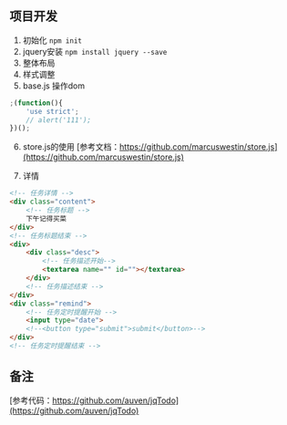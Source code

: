## 项目开发

1. 初始化 `npm init`
2. jquery安装 `npm install jquery --save`
3. 整体布局
4. 样式调整
5. base.js 操作dom
```js
;(function(){
    'use strict';
    // alert('111');
})();
```
6. store.js的使用
[参考文档：https://github.com/marcuswestin/store.js](https://github.com/marcuswestin/store.js)

7. 详情
```html
<!-- 任务详情 -->
<div class="content">
    <!-- 任务标题 -->
    下午记得买菜
</div>
<!-- 任务标题结束 -->
<div>
    <div class="desc">
        <!-- 任务描述开始-->
        <textarea name="" id=""></textarea>
    </div>
    <!-- 任务描述结束 -->
</div>
<div class="remind">
    <!-- 任务定时提醒开始 -->
    <input type="date">
    <!--<button type="submit">submit</button>-->
</div>
<!-- 任务定时提醒结束 -->
```

## 备注
[参考代码：https://github.com/auven/jqTodo](https://github.com/auven/jqTodo)